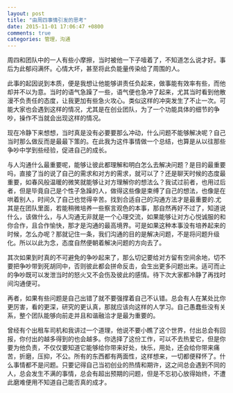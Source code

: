 ```yaml
---
layout: post
title: "由周四事情引发的思考"
date: 2015-11-01 17:06:47 +0800
comments: true
categories: 管理，沟通
---
```


周四和团队中的一人有些小摩擦，当时被他一下子噎着了，不知道怎么说才好。事后为此郁闷满怀。心情大坏，甚至将此负能量传染给了周围的人。
      
此事的起因说到本质，便是我想让他能够讲责任负起来，做事能有效率有些，而他却并不以为意。当时的语气急躁了一些，语气便也急冲了起来，尤其当时看到他散漫不负责任的态度，让我更加有些急火攻心。类似这样的冲突发生了不止一次。可能大家也会遇到这样的情况，尤其是在创业团队，为了一个功能具体的细节的争吵，操作不当就会出现这样的情况。

现在冷静下来想想，当时真是没有必要要那么冲动，什么问题不能够解决呢？自己当时那么做反而是最最下策的。在此我为这件事情做一个总结，也算是从以往那些争吵中学到些经验，促进自己的成长。

与人沟通什么最重要呢，能够让彼此都理解和明白怎么去解决问题？是目的最重要吗，直接了当的说了自己的需求和对方的需求，就可以了？还是聊天时候的态度最重要，如春风般温暖的微笑就能够让对方理解你的想法么？我试过前者，也用过后者，但是毕竟自己是个性子急躁的人，做得这些像是束缚了自己的想法，也像是在哄着别人，时间久了自己也觉得辛苦。找到合适自己的沟通方法才是最重要的.尤其是在团队里面，若能稍微培养一些察言观色的本事，那自然再好不过了，知道说什么，该做什么，与人沟通无非就是一个心理交流，如果能够让对方心悦诚服的和你合作，且合作愉快，那才是沟通的最高境界。可是如果这种本事没有培养起来的时候，怎么办呢？那就记住一条，我们沟通的目的是解决问题，不是将问题升级化。所以以此为念，态度自然便朝着解决问题的方向去了。

其次如果到时真的不可避免的争吵起来了，那么切记要给对方留有空间余地，切不要把争吵带到死胡同中，否则彼此都会拼命反击，会生出更多问题出来。适可而止的争吵既可以发泄当时的怒火又不会伤及彼此的感情。待下次大家都冷静了再找时间沟通便可。

再者，如果有些问题是自己出错了就不要强撑着自己不认错。总会有人在某处比你更厉害，看的更深，研究的更认真，那就应该向这样的人学习。自己愚蠢些没有关系，整个团队能够向前走并且和谐融洽才是最为重要的。

曾经有个出租车司机和我讲过一个道理，他说不要小瞧了这个世界，付出总会有回报，你付出的越多得到的也会越多。你选择了这份工作，可以不去热爱它，但是你要为他负责，不仅仅要知道它能够给你带来好处，快乐，用处，还会给你带来痛苦，折磨，压抑，不公。所有的东西都有两面性，这样想来，一切都便释怀了。什么事情都不是问题。只要记得自己当初创业的热情和期许，这之间总会遇到不同的人，总会发生不满的事情，总会有超出预期的问题，但是不忘初心放得始终，不遭此磨难便用不知道自己能否真的成才。